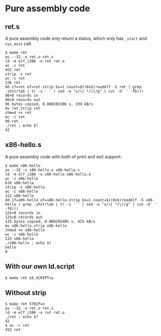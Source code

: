 
# Pure assembly code

## ret.s

A pure assembly code only return a status, which only has `_start` and `sys_exit` call.

    $ make ret
    as --32 -o ret.o ret.s
    ld -m elf_i386 -o ret ret.o
    wc -c ret
    452 ret
    strip -s ret
    wc -c ret
    236 ret
    dd if=ret of=ret.strip bs=1 count=$((0x$(readelf -S ret | grep .shstrtab | tr -s ' ' | sed -e "s/\[ */\[/g" | cut -d' ' -f6)))
    96+0 records in
    96+0 records out
    96 bytes copied, 0.000283106 s, 339 kB/s
    mv ret.strip ret
    chmod +x ret
    wc -c ret
    96 ret
    ./ret ; echo $?
    42

## x86-hello.s

A pure assembly code with both of print and exit support:

    $ make x86-hello
    as --32 -o x86-hello.o x86-hello.s
    ld -m elf_i386 -o x86-hello x86-hello.o
    wc -c x86-hello
    616 x86-hello
    strip -s x86-hello
    wc -c x86-hello
    312 x86-hello
    dd if=x86-hello of=x86-hello.strip bs=1 count=$((0x$(readelf -S x86-hello | grep .shstrtab | tr -s ' ' | sed -e "s/\[ */\[/g" | cut -d' ' -f6)))
    125+0 records in
    125+0 records out
    125 bytes copied, 0.000295405 s, 423 kB/s
    mv x86-hello.strip x86-hello
    chmod +x x86-hello
    wc -c x86-hello
    125 x86-hello
    ./x86-hello ; echo $?
    hello
    0

## With our own ld.script

    $ make ret LD_SCRIPT=y

## Without strip

    $ make ret STRIP=n
    as --32 -o ret.o ret.s
    ld -m elf_i386 -o ret ret.o
    ./ret ; echo $?
    42
    $ wc -c ret
    452 ret
    
